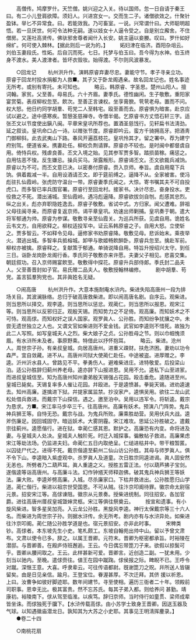 <!-- { "loadSidebar": true } -->
　　高僧传。鸠摩罗什。天竺僧。姚兴迎之入关。待以国师。忽一日自请于秦王曰。有二小儿登肩欲障。须妇人。兴进宫女一。交而生二子。诸僧欲效之。什聚针盈钵。举匕不异常食。曰。若能效我。乃可畜室。一说。兴常谓什曰。大师聪明超悟。若一旦厌世。何可令法种无嗣。遂以妓女十人逼令受之。自是别立廨舍。不住僧房。又莲社高贤传。佛驮邪舍尊者闻什入长安。姚主逼以妾媵。叹曰。罗什如好绵纩。何可使入棘林。【据此则后一说为的。】 
　　妬妇津在临济。酉阳杂俎云。刘伯玉妻段氏。性妬。后自沉而死。七日。托梦与伯玉曰。吾今得为水神。伯玉终身不渡水。美人渡津者。皆坏衣毁妆。始得渡。不尔则风波暴发。 


　　○回龙记 
　　杭州洪升作。演韩原睿弃妻尽忠。妻能守节。孝子寻亲立功。原睿于回龙村投水捐躯为人救■。其子又于卧龙阁遇亲。故名回龙记也。姓名事迹无所考。或别有寄托。未可知也。 
　　略云。韩原睿、字圣思。楚州山阳人。擅词翰。家贫。父至善。母易氏。六十齐眉。妻季氏。德性幽闲。生子敬敷。重阳家宴赏菊。表叔柳权忽至。飮次。至善正言谏权。坐享膏腴。茕茕老母。置而不问。权大怒。他日约同学胡羣、苟党二人至韩宅。殴至善而去。原睿惧为暗害。赴京应试以避之。途中感寒疾。暂憩圣慈禅寺。寺僧半偈。乞原睿书方丈悟石轩三字。适张丕文以节度使出鎭八闽。平章宋皇巩所荐也。置酒圣慈饯行。见轩扁书法淸劲。延之叙谈。皇巩命口占一诗。以赠张节度。原睿即吟云。蛮方千骑拥高牙。把酒靑门御柳斜。此去武夷山下路。春风开遍荔枝花。皇巩怜其才。留之署中。荐为建宁府别驾。便道省亲。携妻赴任。柳权负荆请罪。原睿亦不较也。是时闽中都督虞自用。倚恃兵权。残虐良善。丕文入境之始。见其参军贾多智。踏损苗稼。痛惩之。自用怙恶不悛。反生嫌忌。操兵买马。渐露叛形。原睿谒丕文。丕文欲裁兵减饷。原睿以为不可。而丕文意已决。以密奏付原睿。赍入京师。奉旨。虞自用麾下兵饷。俱着裁减一半。自用设酒请丕文。即于筵前缚之。逼降不从。全家被害。使冯彪驻扎仙霞岭。张虎防守温台一带。原睿妻季氏闻之。大惊。寄书嘱其夫不可自投虎口。而多智已率兵围官署。原睿行至回龙村。接家书。决计尽忠。奋身投水。吏役救之不死。潜出浦城。至仙霞岭。遇冯彪逼降。原睿欲拔剑自刎。彪感其忠烈。纵之出关。彪亦弃职隐姓逸去。原睿子敬敷。省试中式。方归家。闻父遭难。辞祖父母往闽寻亲。而原睿复返京师。谒平章皇巩。劝速出师剿捕。皇巩奏于朝。遣大将军郁通为帅。原睿为参谋。敬敷寻亲至仙霞关。为巡兵所获。见虞自用。诡姓名云韦文方。自用欲释之。柳权适投军中。证云系韩原睿之子。自用大怒。立使斩之。贾多智云。不如释令见母。逼修家书劝原睿降。敬敷见母。悲诉始末。乘夜举火。潜逃出城。多智率兵抵榕城。卸甲与歌姬畅飮醉卧。原睿兵忽至。擒赴军前。柳权亦被擒。原睿释之。复献策于郁通。单骑说降自用。特旨升授绍兴太守。到任三日。诣卧龙岗卧龙阁行香。季氏同子敬敷亦来许愿。夫妻父子相见。悲喜交集。朝廷叙功。召入京师赐宴飮至。敬敷得中探花。原睿升兵部侍郞。季氏封二品夫人。父至善晋封如子官。易氏赠二品夫人。敬敷授翰林编修。 
　　剧中胡羣、苟党。盖言狐羣狗党也。其非眞姓名无疑。 


　　○闹高唐 
　　杭州洪升作。大意本施耐庵水浒内。柴进失陷高唐州一段为排场关目。其波澜脉络。总归于破高唐救柴进。即以闹高唐名剧。自序云。观柴进。则当思所以择交。观李逵。则当思所以惩忿。观蔺仁。则当思所以报恩。观宋江等。则当思所以反邪归正。观殷天锡。而知势力之不足倚。观高廉。而知妖术之不可恃。观高俅。而知权奸之误人国家。观罗眞人、公孙胜。而知纷争扰攘之中。未尝无遗世独立之人也。又谓文官如柴进则不爱金钱。武官如李逵则不惜死。故独为此二人写照。如写皇城夫人之烈。柴大娘子之贞。公孙胜母之节。则以巾帼愧须眉。有水浒所未及者。事原野乘。特借此以抒怀抱耳。 
　　略云。柴进。沧州人。周世宗子孙。有亲叔皇城。向居高唐州。进重义疎财。扶危济困。妻劝以功令森严。宜自敛藏。进不从。高唐州司狱大使蔺仁赴任。中途被盗。进厚赠之。李逵。沂州沂水县人。曾路见不平。拳勇伤人。避难柴进庄。进特敬爱。后投梁山泊。适公孙胜辞归蓟州养老母。逵亦辞下山报进恩。吴用不允。逵私下山至进冡。而进叔皇城信至。知为高唐州知州妻弟殷天锡强占花园。殴击垂危。逵随进至州。皇城已毙矣。天锡复率多人催让花园。幷殴进。于是逵愤甚。拳毙天锡。进劝逵速去。知州高廉。遂擒进下狱。幷提家属监禁。抄没家产。逵惧吴用。欲往二龙山武松处借兵救进。而戴宗下山探信。遇之。邀至泊中。吴用以违军令。将斩逵。戴宗为恳求。方■。宋江率马步卒三千。往高唐州。高廉有妖术。预演八门阵势。鬼兵神兵狮王等。自恃无恐。戴宗与战。为鬼兵所败。廉乘胜劫营。吴用伏兵大战。逵斧伤廉足。因回城固守。暗运妖术。大雾阴霾。宋江难攻。思延公孙胜破之。遣戴宗往蓟州。逵愿偕行。进在狱。幸蔺仁感其恩。默护之。高廉恐有内变。命将进及妻。与皇城夫人处决。皇城夫人触阶死。时迁入城探事。徧散帖子救进。高廉果虑宋江等劫法场。仍监进夫妇。命蔺仁五日内取绝呈。仁缒进枯井中。带干粮暂匿。以囚徒尸代之。进得不死。戴宗偕逵至蓟州二仙山访公孙胜。其母与师罗眞人。俱不令下山。李逵暗入紫虚观中。杀罗眞人及道童。次日胜宗同逵进谒。眞人固安然无恙也。所劈者乃二葫芦耳。眞人重逵之义。授胜五雷正法。付以葫芦拂子宝剑。遂偕逵等诣高唐州。与高廉斗法。幻作钟馗天师释迦佛。破其鬼兵神兵狮王等妖法。廉大败。李逵斧劈高廉。入城。尽杀廉家口。下枯井救进出。公孙胜愿归山学道。蔺仁偕行。柴进以祖宗世受国恩。不可从贼。往汴京叩阍待罪。徽宗命太尉宿元景。招安宋江等。高俅谏阻。徽宗从元景奏。授柴进统制。同往招安。各加官爵。进往高唐州厝叔皇城曁婶灵柩。宋江等俱往祭奠云。 
　　按宣和遗事。有小旋风柴进。智多星吴加亮。入云龙公孙胜。黑旋风李逵。神行太保戴宗等三十六人名。而柴进为周世宗子孙。则据水浒传。余无所考。剧内亦有与水浒异处。如柴进往汴京叩阍。蔺仁随公孙胜学道是也。宿元景招安。亦非此时事。 
　　宋稗类钞。高俅者。本东坡先生小史。笔札颇工。东坡自翰苑出帅中山。留以予曾文肃布。文肃以使令已多。辞之。以属王晋卿。元符末。晋卿为枢密都承旨。时裕陵在潜邸。与晋卿善。在殿庐侍班邂逅。王云。今日偶忘带箆刀子来。欲假以掠鬓可乎。晋卿从腰间取之。王云。此样甚新可爱。晋卿言。近创造二副。一犹未用。少刻当以驰内。至晚。遣俅赍往。値王在园中蹴踘。俅侯报之际。睥睨不已。王呼令对蹴。深惬王意。大喜。呼隶辈云。可往传语都尉。旣谢箆刀之贶。幷所送人皆辍留矣。由是日见亲信。踰月。王登宝位。眷渥甚厚。不次迁拜。其侪 援以祈恩。上曰。汝曹争如彼好脚迹耶。数年间建节。寻至使相。遍历三衙者二十年。领殿前司职事。恩幸无比。极其富贵。然不忘苏氏。每其子弟入都。则给养问 甚勤。靖康初。裕陵南下。俅从驾至临淮。以疾笃。辞归京师。当时侍行如童贯、梁师成辈皆坐诛。而俅独死于牖下。【水浒传载高俅。由小苏学士致身王晋卿。因送玉器及气球。以知遇徽庙潜龙日。孰知其为大苏之小史耶。其事见王明淸挥麈录。】 
　　●卷二十四 


　　○南桃花扇 
